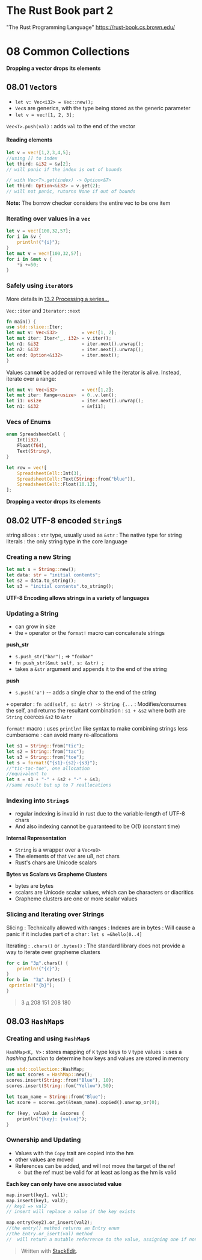 # The Rust Book part 2
"The Rust Programming Language"
https://rust-book.cs.brown.edu/

# 08 Common Collections

**Dropping a vector drops its elements**

## 08.01 `Vec`tors
* `let v: Vec<i32> = Vec::new();`
* `Vec`s are generics, with the type being stored as the generic parameter
* `let v = vec![1, 2, 3];`

`Vec<T>.push(val)`
: adds `val` to the end of the vector

#### Reading elements
```rust
let v = vec![1,2,3,4,5];
//using [] to index
let third: &i32 = &v[2];
// will panic if the index is out of bounds

// with Vec<T>.get(index) -> Option<&T>
let third: Option<&i32> = v.get(2);
// will not panic, ruturns None if out of bounds
```
**Note:** The borrow checker considers the entire vec to be one item

### Iterating over values in a `vec`
```rust
let v = vec![100,32,57];
for i in &v {
	println!("{i}");
}
let mut v = vec![100,32,57];
for i in &mut v {
	*i +=50;
}
```

### Safely using `iter`ators
More details in [13.2 Processing a series...](https://rust-book.cs.brown.edu/ch13-02-iterators.html)

 `Vec::iter` and `Iterator::next`

```rust
fn main() {
use std::slice::Iter;  
let mut v: Vec<i32>         = vec![1, 2];
let mut iter: Iter<'_, i32> = v.iter();
let n1: &i32                = iter.next().unwrap();
let n2: &i32                = iter.next().unwrap();
let end: Option<&i32>       = iter.next();
}
```
Values can**not** be added or removed while the iterator is alive.
Instead, iterate over a range:
```rust
let mut v: Vec<i32>			= vec![1,2];
let mut iter: Range<usize>	= 0..v.len();
let i1: usize				= iter.next().unwrap();
let n1: &i32				= &v[i1];
```
### Vecs of Enums
```rust
enum SpreadsheetCell {
    Int(i32),
    Float(f64),
    Text(String),
}

let row = vec![
    SpreadsheetCell::Int(3),
    SpreadsheetCell::Text(String::from("blue")),
    SpreadsheetCell::Float(10.12),
];
```


**Dropping a vector drops its elements**



## 08.02 UTF-8  encoded `String`s

string slices
: `str` type, usually used as `&str`
: The native type for string literals
: the only string type in the core language

### Creating a new String
```rust
let mut s = String::new();
let data: str = "initial contents";
let s2 = data.to_string();
let s3 = "initial contents".to_string();
```
**UTF-8 Encoding allows strings in a variety of languages**

### Updating a String
* can grow in size
* the `+` operator or the `format!` macro can concatenate strings

**push_str**
* `s.push_str("bar");` => `"foobar"`
* `fn push_str(&mut self, s: &str) ;`
* takes a `&str` argument and appends it to the end of the string

**push**
* `s.push('a')` -- adds a single char to the end of the string

`+` operator
: `fn add(self, s: &str) -> String {...`
: Modifies/consumes the self, and returns the resultant combination
: `s1 + &s2` where both are `String` coerces `&s2` to `&str`

`format!` macro
: uses `println!` like syntax to make combining strings less cumbersome 
: can avoid many re-allocations
```rust
let s1 = String::from("tic");
let s2 = String::from("tac");
let s3 = String::from("toe");
let s = format!("{s1}-{s2}-{s3}");
//"tic-tac-toe", one allocation
//equivalent to
let s = s1 + "-" + &s2 + "-" + &s3;
//same result but up to 7 reallocations
```

### Indexing into `String`s
* regular indexing is invalid in rust due to the variable-length of UTF-8 chars
* And also indexing cannot be guaranteed to be O(1) (constant time) 

**Internal Representation**
* `String` is a wrapper over a `Vec<u8>`
* The elements of that `Vec` are u8, not chars
* Rust's chars are Unicode scalars

**Bytes vs Scalars vs Grapheme Clusters**
* bytes are bytes
* scalars are Unicode scalar values, which can be characters or diacritics
* Grapheme clusters are one or more scalar values

### Slicing and Iterating over Strings

Slicing
: Technically allowed with ranges
: Indexes are in bytes
: Will cause a panic if it includes part of a char
: `let s =&hello[0..4]`

Iterating
: `.chars()` or `.bytes()`
: The standard library does not provide a way to iterate over grapheme clusters
```rust
for c in "Зд".chars() {
    println!("{c}");
}
for b in  "Зд".bytes() {
 qprintln!("{b}");
}
```
>З
>д
>208
>151
>208
>180


## 08.03 `HashMap`s

### Creating and using `HashMap`s

`HashMap<K, V>`
: stores mapping of `K` type keys to `V` type values
: uses a *hashing function* to determine how keys and values are stored in memory

```rust
use std::collection::HashMap;
let mut scores = HashMap::new();
scores.insert(String::from("Blue"), 10);
scores.insert(String::fom("Yellow"),50);

let team_name = String::from("Blue");
let score = scores.get(&team_name).copied().unwrap_or(0);

for (key, value) in &scores {
	println("{key}: {value}");
}
```

### Ownership and Updating
* Values with the `Copy` trait are copied into the hm
* other values are moved
* References can be added, and will not move the target of the ref
	* but the ref must be valid for at least as long as the hm is valid
	
**Each key can only have one associated value**

```rust
map.insert(key1, val1);
map.insert(key1, val2);
// key1 => val2
// insert will replace a value if the key exists

map.entry(key2).or_insert(val2);
//the entry() method returns an Entry enum
//the Entry.or_isert(val) method
//	will return a mutable referrence to the value, assigning one if none is present
```



> Written with [StackEdit](https://stackedit.io/).
<!--stackedit_data:
eyJoaXN0b3J5IjpbLTEyMjg1Mzc0ODgsLTEzMTQ4ODM4MDMsLT
EyODQwNTA0MzksLTk5MDQ4OTk5NCwzMjU3Mjk2NzcsMTMzMzE2
MDU1MSwtMjU5MDczMDI5LDEyNDM2ODM3MTFdfQ==
-->